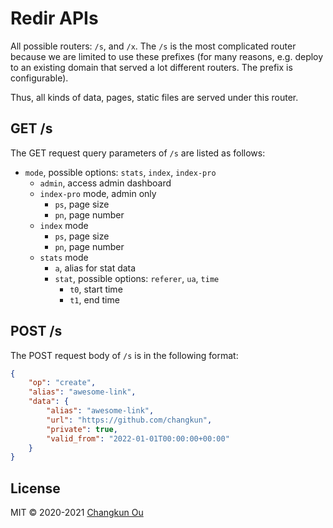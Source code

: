 # Redir APIs

All possible routers: `/s`, and `/x`. The `/s` is the most
complicated router because we are limited to use these prefixes
(for many reasons, e.g. deploy to an existing domain that served a lot
different routers. The prefix is configurable).

Thus, all kinds of data, pages, static files are served under this router.

## GET /s

The GET request query parameters of `/s` are listed as follows:

- `mode`, possible options: `stats`, `index`, `index-pro`
  + `admin`, access admin dashboard
  + `index-pro` mode, admin only
    - `ps`, page size
    - `pn`, page number
  + `index` mode
    - `ps`, page size
    - `pn`, page number
  + `stats` mode
    - `a`, alias for stat data
    - `stat`, possible options: `referer`, `ua`, `time`
      - `t0`, start time
      - `t1`, end time

## POST /s

The POST request body of `/s` is in the following format:

```json
{
    "op": "create",
    "alias": "awesome-link",
    "data": {
        "alias": "awesome-link",
        "url": "https://github.com/changkun",
        "private": true,
        "valid_from": "2022-01-01T00:00:00+00:00"
    }
}
```

## License

MIT &copy; 2020-2021 [Changkun Ou](https://changkun.de)
